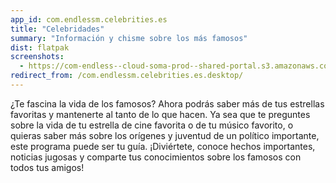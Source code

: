 ```yaml
---
app_id: com.endlessm.celebrities.es
title: "Celebridades"
summary: "Información y chisme sobre los más famosos"
dist: flatpak
screenshots:
  - https://com-endless--cloud-soma-prod--shared-portal.s3.amazonaws.com/apps.251.screenshots.92b90246-3594-4ae5-82b3-8680f633a287_201810181939153939.png
redirect_from: /com.endlessm.celebrities.es.desktop/
---
```


<p>¿Te fascina la vida de los famosos? Ahora podrás saber más de tus estrellas favoritas y mantenerte al tanto de lo que hacen. Ya sea que te preguntes sobre la vida de tu estrella de cine favorita o de tu músico favorito, o quieras saber más sobre los orígenes y juventud de un político importante, este programa puede ser tu guía. ¡Diviértete, conoce hechos importantes, noticias jugosas y comparte tus conocimientos sobre los famosos con todos tus amigos!</p>
